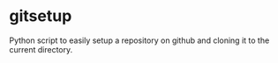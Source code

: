 # gitsetup
Python script to easily setup a repository on github and cloning it to the current directory. 
